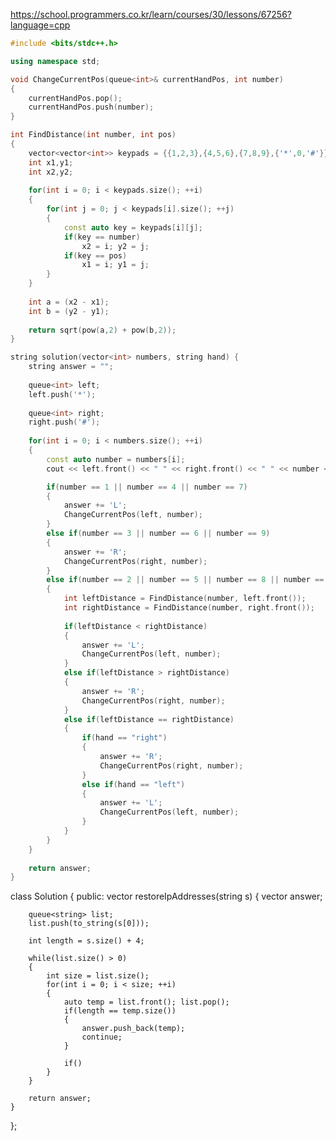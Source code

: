 https://school.programmers.co.kr/learn/courses/30/lessons/67256?language=cpp
```c++
#include <bits/stdc++.h>

using namespace std;

void ChangeCurrentPos(queue<int>& currentHandPos, int number)
{
    currentHandPos.pop();
    currentHandPos.push(number);
}

int FindDistance(int number, int pos)
{
    vector<vector<int>> keypads = {{1,2,3},{4,5,6},{7,8,9},{'*',0,'#'}};
    int x1,y1;
    int x2,y2;
    
    for(int i = 0; i < keypads.size(); ++i)
    {
        for(int j = 0; j < keypads[i].size(); ++j)
        {
            const auto key = keypads[i][j];
            if(key == number)
                x2 = i; y2 = j;
            if(key == pos)
                x1 = i; y1 = j;
        }
    }
    
    int a = (x2 - x1);
    int b = (y2 - y1);
    
    return sqrt(pow(a,2) + pow(b,2));
}

string solution(vector<int> numbers, string hand) {
    string answer = "";
    
    queue<int> left;
    left.push('*');
    
    queue<int> right;
    right.push('#');
    
    for(int i = 0; i < numbers.size(); ++i)
    {
        const auto number = numbers[i];
        cout << left.front() << " " << right.front() << " " << number << endl;

        if(number == 1 || number == 4 || number == 7)
        {
            answer += 'L';
            ChangeCurrentPos(left, number);
        }
        else if(number == 3 || number == 6 || number == 9)
        {
            answer += 'R';
            ChangeCurrentPos(right, number);
        }
        else if(number == 2 || number == 5 || number == 8 || number == 0)
        {
            int leftDistance = FindDistance(number, left.front());
            int rightDistance = FindDistance(number, right.front());
            
            if(leftDistance < rightDistance)
            {
                answer += 'L';
                ChangeCurrentPos(left, number);
            }
            else if(leftDistance > rightDistance)
            {
                answer += 'R';
                ChangeCurrentPos(right, number);
            }
            else if(leftDistance == rightDistance)
            {
                if(hand == "right")
                {
                    answer += 'R';
                    ChangeCurrentPos(right, number);
                }
                else if(hand == "left")
                {
                    answer += 'L';
                    ChangeCurrentPos(left, number);
                }
            }
        }
    }
    
    return answer;
}
```
class Solution {
public:
    vector<string> restoreIpAddresses(string s) 
    {
        vector<string> answer;
        
        queue<string> list;
        list.push(to_string(s[0]));
        
        int length = s.size() + 4;
        
        while(list.size() > 0)
        {
            int size = list.size();
            for(int i = 0; i < size; ++i)
            {
                auto temp = list.front(); list.pop();
                if(length == temp.size())
                {
                    answer.push_back(temp);
                    continue;
                }
                
                if()
            }
        }
        
        return answer;
    }
};
```c++

```
